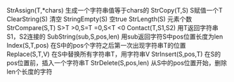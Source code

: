 StrAssign(T,*chars) 生成一个字符串值等于chars的
StrCopy(T,S) S赋值一个T
ClearString(S) 清空
StringEmpty(S) 空true
StrLength(S) 元素个数
StrCompare(S,T) S>T >0,S=T =0,S<T <0
Contact(T,S1,S2) 用T返回字符串S1，S2连接的
SubString(sub,S,pos,len) 用sub返回字符S中pos位置长度为len
Index(S,T,pos) 在S中的pos个字符之后第一次出现字符串T的位置
Replace(S,T,V) 在S中替换所有字符串T，用字符串V
StrInsert(S,pos,T) 在S的pos位置前，插入一个字符串T
StrDelete(S,pos,len) 从S中的pos位置开始，删除len个长度的字符
